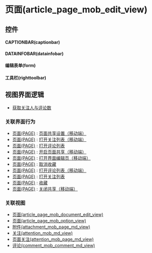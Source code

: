 # 页面(article_page_mob_edit_view)  <!-- {docsify-ignore-all} -->



## 控件
#### CAPTIONBAR(captionbar)
#### DATAINFOBAR(datainfobar)
#### 编辑表单(form)
#### 工具栏(righttoolbar)

## 视图界面逻辑
  * [获取关注人与评论数](module/TestMgmt/test_case/uilogic/fill_att_com_count)


### 关联界面行为
  * [页面(PAGE)](module/Wiki/article_page) : [页面共享设置（移动端）](module/Wiki/article_page#界面行为)
  * [页面(PAGE)](module/Wiki/article_page) : [打开关注列表（移动端）](module/Wiki/article_page#界面行为)
  * [页面(PAGE)](module/Wiki/article_page) : [打开评论列表](module/Wiki/article_page#界面行为)
  * [页面(PAGE)](module/Wiki/article_page) : [开启页面共享（移动端）](module/Wiki/article_page#界面行为)
  * [页面(PAGE)](module/Wiki/article_page) : [打开界面编辑页（移动端）](module/Wiki/article_page#界面行为)
  * [页面(PAGE)](module/Wiki/article_page) : [取消收藏](module/Wiki/article_page#界面行为)
  * [页面(PAGE)](module/Wiki/article_page) : [打开评论列表（移动端）](module/Wiki/article_page#界面行为)
  * [页面(PAGE)](module/Wiki/article_page) : [打开关注列表](module/Wiki/article_page#界面行为)
  * [页面(PAGE)](module/Wiki/article_page) : [收藏](module/Wiki/article_page#界面行为)
  * [页面(PAGE)](module/Wiki/article_page) : [关闭共享（移动端）](module/Wiki/article_page#界面行为)

### 关联视图
  * [页面(article_page_mob_document_edit_view)](app/view/article_page_mob_document_edit_view)
  * [页面(article_page_mob_option_view)](app/view/article_page_mob_option_view)
  * [附件(attachment_mob_page_md_view)](app/view/attachment_mob_page_md_view)
  * [关注(attention_mob_md_view)](app/view/attention_mob_md_view)
  * [页面关注(attention_mob_page_md_view)](app/view/attention_mob_page_md_view)
  * [评论(comment_mob_comment_md_view)](app/view/comment_mob_comment_md_view)

<script>
 const { createApp } = Vue
  createApp({
    data() {
      return {

      }
    }
  }).use(ElementPlus).mount('#app')
</script>